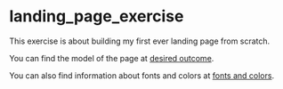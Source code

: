 # landing_page_exercise

This exercise is about building my first ever landing page from scratch.

You can find the model of the page at [desired outcome](./sample/01.png).

You can also find information about fonts and colors at [fonts and colors](./sample/02.png).